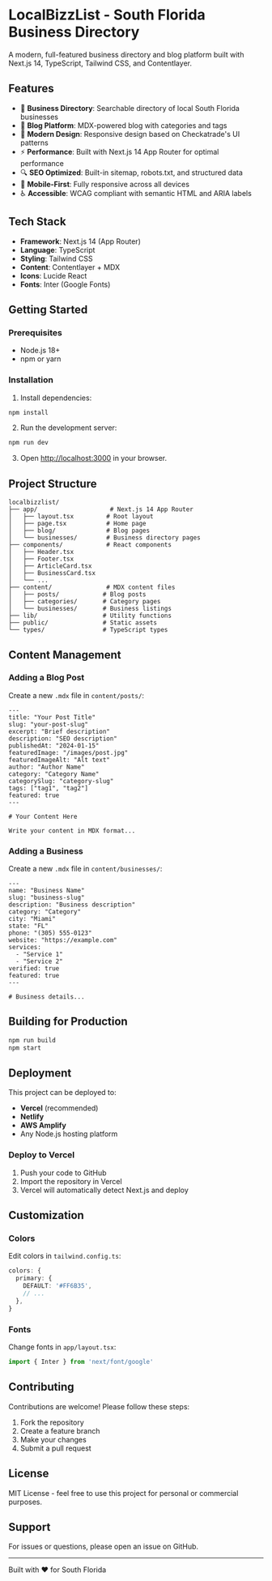 # LocalBizzList - South Florida Business Directory

A modern, full-featured business directory and blog platform built with Next.js 14, TypeScript, Tailwind CSS, and Contentlayer.

## Features

- 🏢 **Business Directory**: Searchable directory of local South Florida businesses
- 📝 **Blog Platform**: MDX-powered blog with categories and tags
- 🎨 **Modern Design**: Responsive design based on Checkatrade's UI patterns
- ⚡ **Performance**: Built with Next.js 14 App Router for optimal performance
- 🔍 **SEO Optimized**: Built-in sitemap, robots.txt, and structured data
- 📱 **Mobile-First**: Fully responsive across all devices
- ♿ **Accessible**: WCAG compliant with semantic HTML and ARIA labels

## Tech Stack

- **Framework**: Next.js 14 (App Router)
- **Language**: TypeScript
- **Styling**: Tailwind CSS
- **Content**: Contentlayer + MDX
- **Icons**: Lucide React
- **Fonts**: Inter (Google Fonts)

## Getting Started

### Prerequisites

- Node.js 18+
- npm or yarn

### Installation

1. Install dependencies:

```bash
npm install
```

2. Run the development server:

```bash
npm run dev
```

3. Open [http://localhost:3000](http://localhost:3000) in your browser.

## Project Structure

```
localbizzlist/
├── app/                    # Next.js 14 App Router
│   ├── layout.tsx         # Root layout
│   ├── page.tsx           # Home page
│   ├── blog/              # Blog pages
│   └── businesses/        # Business directory pages
├── components/            # React components
│   ├── Header.tsx
│   ├── Footer.tsx
│   ├── ArticleCard.tsx
│   ├── BusinessCard.tsx
│   └── ...
├── content/               # MDX content files
│   ├── posts/            # Blog posts
│   ├── categories/       # Category pages
│   └── businesses/       # Business listings
├── lib/                  # Utility functions
├── public/               # Static assets
└── types/                # TypeScript types
```

## Content Management

### Adding a Blog Post

Create a new `.mdx` file in `content/posts/`:

```mdx
---
title: "Your Post Title"
slug: "your-post-slug"
excerpt: "Brief description"
description: "SEO description"
publishedAt: "2024-01-15"
featuredImage: "/images/post.jpg"
featuredImageAlt: "Alt text"
author: "Author Name"
category: "Category Name"
categorySlug: "category-slug"
tags: ["tag1", "tag2"]
featured: true
---

# Your Content Here

Write your content in MDX format...
```

### Adding a Business

Create a new `.mdx` file in `content/businesses/`:

```mdx
---
name: "Business Name"
slug: "business-slug"
description: "Business description"
category: "Category"
city: "Miami"
state: "FL"
phone: "(305) 555-0123"
website: "https://example.com"
services:
  - "Service 1"
  - "Service 2"
verified: true
featured: true
---

# Business details...
```

## Building for Production

```bash
npm run build
npm start
```

## Deployment

This project can be deployed to:

- **Vercel** (recommended)
- **Netlify**
- **AWS Amplify**
- Any Node.js hosting platform

### Deploy to Vercel

1. Push your code to GitHub
2. Import the repository in Vercel
3. Vercel will automatically detect Next.js and deploy

## Customization

### Colors

Edit colors in `tailwind.config.ts`:

```typescript
colors: {
  primary: {
    DEFAULT: '#FF6B35',
    // ...
  },
}
```

### Fonts

Change fonts in `app/layout.tsx`:

```typescript
import { Inter } from 'next/font/google'
```

## Contributing

Contributions are welcome! Please follow these steps:

1. Fork the repository
2. Create a feature branch
3. Make your changes
4. Submit a pull request

## License

MIT License - feel free to use this project for personal or commercial purposes.

## Support

For issues or questions, please open an issue on GitHub.

---

Built with ❤️ for South Florida
